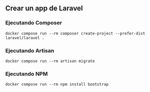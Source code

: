 ## Crear un app de Laravel

### Ejecutando Composer

```
docker compose run --rm composer create-project --prefer-dist laravel/laravel .
```

### Ejecutando Artisan

```
docker compose run --rm artisan migrate
```

### Ejecutando NPM

```
docker compose run --rm npm install bootstrap
```
